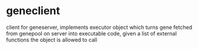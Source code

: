 geneclient
==========

client for geneserver, implements executor object which turns gene fetched from genepool on server into executable code, given a list of external functions the object is allowed to call
